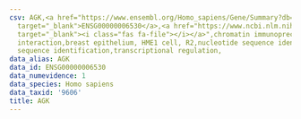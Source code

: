 ```yaml
---
csv: AGK,<a href="https://www.ensembl.org/Homo_sapiens/Gene/Summary?db=core;g=ENSG00000006530"
  target="_blank">ENSG00000006530</a>,<a href="https://www.ncbi.nlm.nih.gov/pubmed/22863008"
  target="_blank"><i class="fas fa-file"></i></a>",chromatin immunoprecipitation assay,direct
  interaction,breast epithelium, HME1 cell, R2,nucleotide sequence identification,nucleotide
  sequence identification,transcriptional regulation,
data_alias: AGK
data_id: ENSG00000006530
data_numevidence: 1
data_species: Homo sapiens
data_taxid: '9606'
title: AGK
---
```

